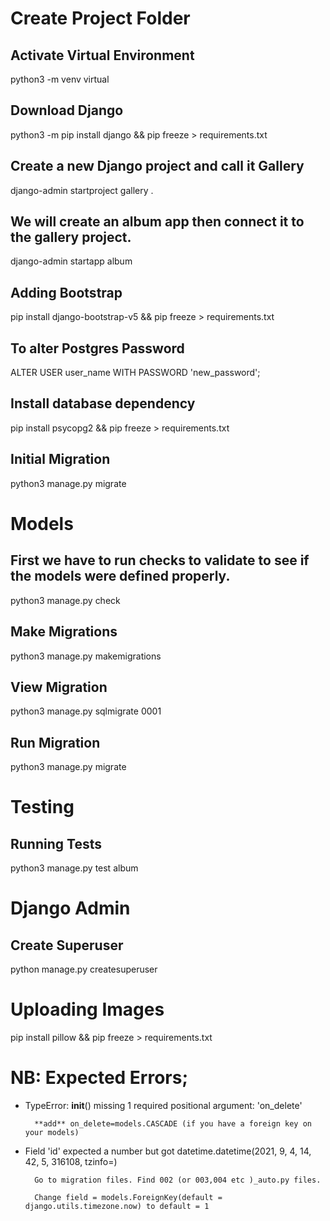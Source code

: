 # Create Project Folder

## Activate Virtual Environment
python3 -m venv virtual

## Download Django
python3 -m pip install django && pip freeze > requirements.txt

## Create a new Django project and call it Gallery
django-admin startproject gallery .

## We will create an album app then connect it to the gallery project.
django-admin startapp album

## Adding Bootstrap
pip install django-bootstrap-v5 && pip freeze > requirements.txt

## To alter Postgres Password
ALTER USER user_name WITH PASSWORD 'new_password';

## Install database dependency
pip install psycopg2 && pip freeze > requirements.txt

## Initial Migration
python3 manage.py migrate

# Models

## First we have to run checks to validate to see if the models were defined properly.
python3 manage.py check

## Make Migrations
python3 manage.py makemigrations

## View Migration
python3 manage.py sqlmigrate 0001

## Run Migration
python3 manage.py migrate

# Testing

## Running Tests
python3 manage.py test album

# Django Admin

## Create Superuser
python manage.py createsuperuser

# Uploading Images
pip install pillow && pip freeze > requirements.txt

# NB: Expected Errors;

- TypeError: __init__() missing 1 required positional argument: 'on_delete'

        **add** on_delete=models.CASCADE (if you have a foreign key on your models)

- Field 'id' expected a number but got datetime.datetime(2021, 9, 4, 14, 42, 5, 316108, tzinfo=<UTC>)

        Go to migration files. Find 002 (or 003,004 etc )_auto.py files.
    
        Change field = models.ForeignKey(default = django.utils.timezone.now) to default = 1